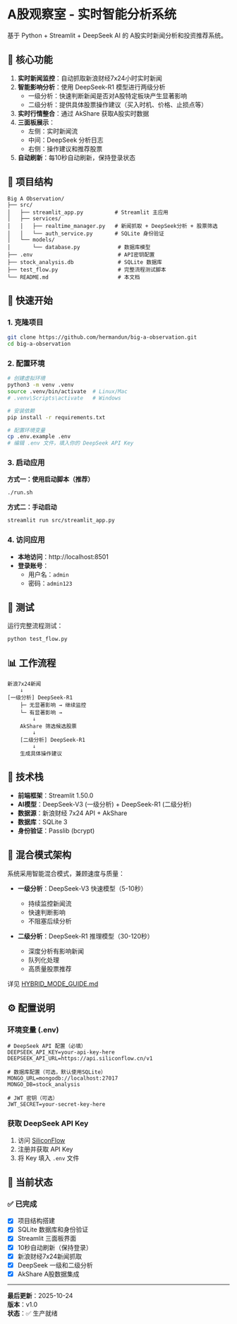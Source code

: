 # A股观察室 - 实时智能分析系统

基于 Python + Streamlit + DeepSeek AI 的 A股实时新闻分析和投资推荐系统。

## 🎯 核心功能

1. **实时新闻监控**：自动抓取新浪财经7x24小时实时新闻
2. **智能影响分析**：使用 DeepSeek-R1 模型进行两级分析
   - 一级分析：快速判断新闻是否对A股特定板块产生显著影响
   - 二级分析：提供具体股票操作建议（买入时机、价格、止损点等）
3. **实时行情整合**：通过 AkShare 获取A股实时数据
4. **三面板展示**：
   - 左侧：实时新闻流
   - 中间：DeepSeek 分析日志
   - 右侧：操作建议和推荐股票
5. **自动刷新**：每10秒自动刷新，保持登录状态

## 📁 项目结构

```
Big A Observation/
├── src/
│   ├── streamlit_app.py          # Streamlit 主应用
│   ├── services/
│   │   ├── realtime_manager.py   # 新闻抓取 + DeepSeek分析 + 股票筛选
│   │   └── auth_service.py       # SQLite 身份验证
│   └── models/
│       └── database.py            # 数据库模型
├── .env                           # API密钥配置
├── stock_analysis.db              # SQLite 数据库
├── test_flow.py                   # 完整流程测试脚本
└── README.md                      # 本文档
```

## 🚀 快速开始

### 1. 克隆项目

```bash
git clone https://github.com/hermandun/big-a-observation.git
cd big-a-observation
```

### 2. 配置环境

```bash
# 创建虚拟环境
python3 -m venv .venv
source .venv/bin/activate  # Linux/Mac
# .venv\Scripts\activate   # Windows

# 安装依赖
pip install -r requirements.txt

# 配置环境变量
cp .env.example .env
# 编辑 .env 文件，填入你的 DeepSeek API Key
```

### 3. 启动应用

**方式一：使用启动脚本（推荐）**
```bash
./run.sh
```

**方式二：手动启动**
```bash
streamlit run src/streamlit_app.py
```

### 4. 访问应用

- **本地访问**：http://localhost:8501
- **登录账号**：
  - 用户名：`admin`
  - 密码：`admin123`

## 🧪 测试

运行完整流程测试：

```bash
python test_flow.py
```

## 📊 工作流程

```
新浪7x24新闻
    ↓
[一级分析] DeepSeek-R1
    ├─ 无显著影响 → 继续监控
    └─ 有显著影响 →
        ↓
    AkShare 筛选候选股票
        ↓
    [二级分析] DeepSeek-R1
        ↓
    生成具体操作建议
```

## 🔧 技术栈

- **前端框架**：Streamlit 1.50.0
- **AI模型**：DeepSeek-V3 (一级分析) + DeepSeek-R1 (二级分析)
- **数据源**：新浪财经 7x24 API + AkShare
- **数据库**：SQLite 3
- **身份验证**：Passlib (bcrypt)

## 🎨 混合模式架构

系统采用智能混合模式，兼顾速度与质量：

- **一级分析**：DeepSeek-V3 快速模型（5-10秒）
  - 持续监控新闻流
  - 快速判断影响
  - 不阻塞后续分析

- **二级分析**：DeepSeek-R1 推理模型（30-120秒）
  - 深度分析有影响新闻
  - 队列化处理
  - 高质量股票推荐

详见 [HYBRID_MODE_GUIDE.md](./HYBRID_MODE_GUIDE.md)

## ⚙️ 配置说明

### 环境变量 (.env)

```env
# DeepSeek API 配置（必填）
DEEPSEEK_API_KEY=your-api-key-here
DEEPSEEK_API_URL=https://api.siliconflow.cn/v1

# 数据库配置（可选，默认使用SQLite）
MONGO_URL=mongodb://localhost:27017
MONGO_DB=stock_analysis

# JWT 密钥（可选）
JWT_SECRET=your-secret-key-here
```

### 获取 DeepSeek API Key

1. 访问 [SiliconFlow](https://siliconflow.cn/)
2. 注册并获取 API Key
3. 将 Key 填入 `.env` 文件

## 🔄 当前状态

### ✅ 已完成
- [x] 项目结构搭建
- [x] SQLite 数据库和身份验证
- [x] Streamlit 三面板界面
- [x] 10秒自动刷新（保持登录）
- [x] 新浪财经7x24新闻抓取
- [x] DeepSeek 一级和二级分析
- [x] AkShare A股数据集成

---

**最后更新**：2025-10-24  
**版本**：v1.0  
**状态**：✅ 生产就绪